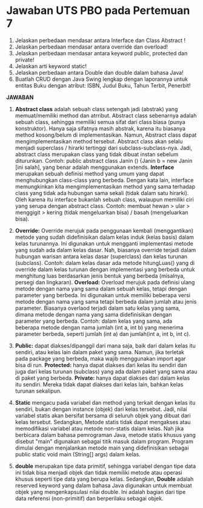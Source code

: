 # Jawaban UTS PBO pada Pertemuan 7
1. Jelaskan perbedaan mendasar antara Interface dan Class Abstract !
2. Jelaskan perbedaan mendasar antara override dan overload! 
3. Jelaskan perbedaan mendasar antara keyword public, protected dan private! 
4. Jelaskan arti keyword static! 
5. Jelaskan perbedaan antara Double dan double dalam bahasa Java! 
6. Buatlah CRUD dengan Java Swing lengkap dengan laporannya untuk entitas Buku dengan 
atribut: ISBN, Judul Buku, Tahun Terbit, Penerbit!

**JAWABAN**
1. **Abstract class** adalah sebuah class setengah jadi (abstrak) yang memuat/memiliki method dan atrribut. Abstract class sebenarnya adalah sebuah class, sehingga memiliki semua sifat dari class biasa (punya konstruktor). Hanya saja sifatnya masih abstrak, karena itu biasanya method kosong/belum di implementasikan. Namun, Abstract class dapat mengimplementasikan method tersebut. Abstract class akan selalu menjadi superclass / hirarki tertinggi dari subclass-subclass-nya. Jadi, abstract class merupakan class yang tidak dibuat instan sebelum diturunkan.
Contoh:
public abstract class Janin () {Janin b = new Janin [ini salah], yang benar adalah menggunakan extends.
**Interface** merupakan sebuah definisi method yang umum yang dapat menghubungkan class-class yang berbeda. Dengan kata lain, interface memungkinkan kita mengimplementasikan method yang sama terhadap class yang tidak ada hubungan sama sekali (tidak dalam satu hirarki). Oleh karena itu interface bukanlah sebuah class, walaupun memiliki ciri yang serupa dengan abstract class.
Contoh: membuat hewan > ular > menggigit > kering (tidak mengeluarkan bisa) / basah (mengeluarkan bisa).

2. **Override:** Override merujuk pada penggunaan kembali (menggantikan) metode yang sudah didefinisikan dalam kelas induk (kelas basis) dalam kelas turunannya. Ini digunakan untuk mengganti implementasi metode yang sudah ada dalam kelas dasar. Nah, biasanya override terjadi dalam hubungan warisan antara kelas dasar (superclass) dan kelas turunan (subclass).
Contoh: dalam kelas dasar ada metode hitungLuas() yang di override dalam kelas turunan dengan implementasi yang berbeda untuk menghitung luas berdasarkan jenis bentuk yang berbeda (misalnya, persegi dan lingkaran).
**Overload:** Overload merujuk pada definisi ulang metode dengan nama yang sama dalam sebuah kelas, tetapi dengan parameter yang berbeda. Ini digunakan untuk memiliki beberapa versi metode dengan nama yang sama tetapi berbeda dalam jumlah atau jenis parameter. Biasanya overlaod terjadi dalam satu kelas yang sama, dimana metode dengan nama yang sama didefinisikan dengan parameter yang berbeda.
Contoh: dalam kelas yang sama, ada beberapa metode dengan nama jumlah (int a, int b) yang menerima parameter berbeda, seperti jumlah (int a) dan jumlah(int a, int b, int c).

3. **Public:** dapat diakses/dipanggil dari mana saja, baik dari dalam kelas itu sendiri, atau kelas lain dalam paket yang sama. Namun, jika terletak pada package yang berbeda, maka wajib menggunakan import agar bisa di run.
**Protected:** hanya dapat diakses dari kelas itu sendiri dan juga dari kelas turunan (subclass) yang ada dalam paket yang sama atau di paket yang berbeda.
**Private:** hanya dapat diakses dari dalam kelas itu sendiri. Mereka tidak dapat diakses dari kelas lain, bahkan kelas turunan sekalipun.

4. **Static** mengacu pada variabel dan method yang terkait dengan kelas itu sendiri, bukan dengan instance (objek) dari kelas tersebut. Jadi, nilai variabel statis akan bersifat bersama di seluruh objek yang dibuat dari kelas tersebut. Sedangkan, Metode statis tidak dapat mengakses atau memodifikasi variabel atau metode non-statis dalam kelas. Nah jika berbicara dalam bahasa pemrograman Java, metode statis khusus yang disebut "main" digunakan sebagai titik masuk dalam program. Program dimulai dengan menjalankan metode main yang didefinisikan sebagai public static void main (String[] args) dalam kelas.

5. **double** merupakan tipe data primitif, sehingga variabel dengan tipe data ini tidak bisa menjadi objek dan tidak memiliki metode atau operasi khusus seperti tipe data yang berupa kelas. Sedangkan, **Double** adalah reserved keyword yang dalam bahasa Java digunakan untuk membuat objek yang mengenkapsulasi nilai double. Ini adalah bagian dari tipe data referensi (non-primitif) dan berperilaku sebagai objek.

